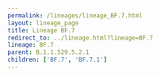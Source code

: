 ```yaml
---
permalink: /lineages/lineage_BF.7.html
layout: lineage_page
title: Lineage BF.7
redirect_to: ../lineage.html?lineage=BF.7
lineage: BF.7
parent: B.1.1.529.5.2.1
children: ['BF.7', 'BF.7.1']
---
```

